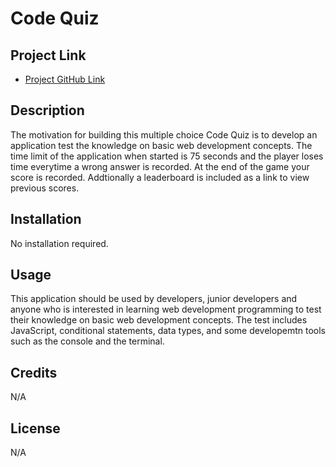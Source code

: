 # Code Quiz

## **Project Link**
* [Project GitHub Link](https://ndf-web-dev.github.io/code-quiz/)
## Description
The motivation for building this multiple choice Code Quiz is to develop an application test the knowledge on basic web development concepts. The time limit of the application when started is 75 seconds and the player loses time everytime a wrong answer is recorded. At the end of the game your score is recorded. Addtionally a leaderboard is included as a link to view previous scores.

## Installation
No installation required.

## Usage
This application should be used by developers, junior developers and anyone who is interested in learning web development programming to test their knowledge on basic web development concepts. The test includes JavaScript, conditional statements, data types, and some developemtn tools such as the console and the terminal.

## Credits
N/A

## License
N/A